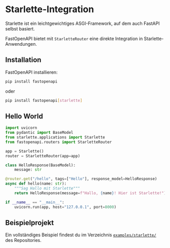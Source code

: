 # Starlette-Integration

Starlette ist ein leichtgewichtiges ASGI-Framework, auf dem auch FastAPI selbst basiert.

FastOpenAPI bietet mit `StarletteRouter` eine direkte Integration in Starlette-Anwendungen.

## Installation

FastOpenAPI installieren:

```bash
pip install fastopenapi
```
oder

```bash
pip install fastopenapi[starlette]
```

## Hello World

```python
import uvicorn
from pydantic import BaseModel
from starlette.applications import Starlette
from fastopenapi.routers import StarletteRouter

app = Starlette()
router = StarletteRouter(app=app)

class HelloResponse(BaseModel):
    message: str

@router.get("/hello", tags=["Hello"], response_model=HelloResponse)
async def hello(name: str):
    """Sag Hallo mit Starlette"""
    return HelloResponse(message=f"Hallo, {name}! Hier ist Starlette!")

if __name__ == "__main__":
    uvicorn.run(app, host="127.0.0.1", port=8000)
```

## Beispielprojekt

Ein vollständiges Beispiel findest du im Verzeichnis [`examples/starlette/`](https://github.com/mr-fatalyst/fastopenapi/tree/master/examples/starlette) des Repositories.

